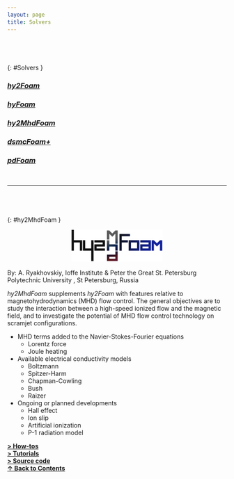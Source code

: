```yaml
---
layout: page
title: Solvers
---
```


## &nbsp;
{: #Solvers }
### [_**hy2Foam**_](https://vincentcasseau.github.io/solvers-hy2Foam/)  
### [_**hyFoam**_](#https://vincentcasseau.github.io/solvers-hyFoam/)  
### [_**hy2MhdFoam**_](#https://vincentcasseau.github.io/solvers-hy2MhdFoam/)
### [_**dsmcFoam+**_](#https://vincentcasseau.github.io/solvers-dsmcFoam/)
### [_**pdFoam**_](#https://vincentcasseau.github.io/solvers-pdFoam/)

<br>
  
--- 

###### &nbsp;
{: #hy2MhdFoam }
<p align="center">
  <img src="/docs/img/logos/hy2MhdFoamLogo.png" width="210"/>
</p>

By: A. Ryakhovskiy, Ioffe Institute & Peter the Great St. Petersburg Polytechnic University , St Petersburg, Russia  

_hy2MhdFoam_ supplements _hy2Foam_ with features relative to magnetohydrodynamics (MHD) flow control. The general objectives are to study the interaction between a high-speed ionized flow and the magnetic field, and to investigate the potential of MHD flow control technology on scramjet configurations.

* MHD terms added to the Navier-Stokes-Fourier equations
  + Lorentz force
  + Joule heating  
* Available electrical conductivity models
  + Boltzmann  
  + Spitzer-Harm  
  + Chapman-Cowling
  + Bush  
  + Raizer  
* Ongoing or planned developments
  + Hall effect  
  + Ion slip  
  + Artificial ionization  
  + P-1 radiation model  

[**> How-tos**](https://vincentcasseau.github.io/how-tos-cfd/)  
[**> Tutorials**](https://vincentcasseau.github.io/tutos-hy2mhdfoam/)  
[**> Source code**](https://github.com/vincentcasseau/hyStrath/tree/master/applications/solvers/compressible/hy2MhdFoam)  
[**&#x2191; Back to Contents**](#Solvers)
